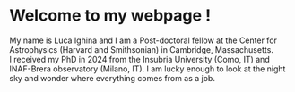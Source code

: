 # Welcome to my webpage !

My name is Luca Ighina and I am a Post-doctoral fellow at the Center for Astrophysics (Harvard and Smithsonian) in Cambridge, Massachusetts.\
I received my PhD in 2024 from the Insubria University (Como, IT) and INAF-Brera observatory (Milano, IT).
I am lucky enough to look at the night sky and wonder where everything comes from as a job.
<!-- how the study the most distant supermassive black hole in our Universe using the largest and most sensitive telescopes on the ground and in space.>> 

(Page under development, we are working for you. Stay tuned !)

## More about me and my research:
**[Curriculum Vitae](./curriculum-vitae.html)** | 
**[Research Interests](./research_inter.html)** | 
**[Publications](./publications.html)**\
**[Observing Experience](./observing.html)** |
**[In the news](./news.html)** |
**[Contact me](./contacts.html)**
<!-- **[Beyond Astronomy](./contacts.html)** | -->
